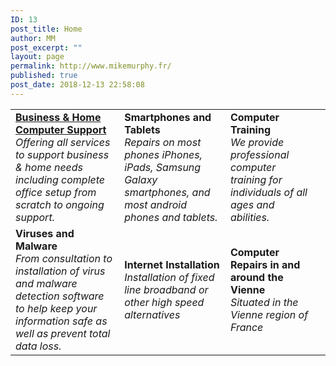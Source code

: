 ```yaml
---
ID: 13
post_title: Home
author: MM
post_excerpt: ""
layout: page
permalink: http://www.mikemurphy.fr/
published: true
post_date: 2018-12-13 22:58:08
---
```

<!-- wp:table {"align":"center","className":"is-style-stripes"} -->
<table class="wp-block-table aligncenter is-style-stripes"><tbody><tr><td><strong><a href="http://www.mikemurphy.fr/?page_id=126(opens in a new tab)">Business &amp; Home Computer Support</a></strong><br><em>Offering all services to support business &amp; home needs including complete office setup from scratch to ongoing support.</em></td><td> <strong>Smartphones and Tablets</strong><br><em>Repairs on most phones  iPhones, iPads, Samsung Galaxy smartphones, and most android phones and tablets. </em></td><td><strong>Computer Training</strong><br><em>We provide professional computer training for individuals of all ages and abilities.</em></td><td></td></tr><tr><td><strong>Viruses and Malware</strong><br><em>From consultation to installation of virus and malware detection software to help keep your information safe as well as prevent total data loss.</em> </td><td><strong>Internet Installation</strong><br><em>Installation of fixed line broadband or other high speed alternatives </em></td><td><strong>Computer Repairs in and around the Vienne</strong><br><em>Situated in the Vienne region of France </em></td><td></td></tr></tbody></table>
<!-- /wp:table -->

<!-- wp:paragraph -->
<p></p>
<!-- /wp:paragraph -->